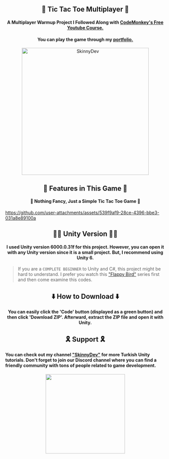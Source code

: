 <h2 align="center">🐾 Tic Tac Toe Multiplayer 🐾</h2>
<h4 align="center">A Multiplayer Warmup Project I Followed Along with <a href="https://youtu.be/YmUnXsOp_t0?si=01k2N1zmXjYhHk7q">CodeMonkey's Free Youtube Course.</a></h4>
<h4 align="center">You can play the game through my <a href="https://ttayfunylmz.itch.io/tic-tac-toe-multiplayer">portfolio.</a></h4>

<div align="center">
  <img src="https://github.com/user-attachments/assets/da7e7ea2-2e54-4d3c-9345-1ad86e6c1d4f" width="400" alt="SkinnyDev">
</div>

<h2 align="center">🐧 Features in This Game 🐧</h2>
<h4 align="center">🌂 Nothing Fancy, Just a Simple Tic Tac Toe Game 🌂</h4>

https://github.com/user-attachments/assets/539f9af9-28ce-4396-bbe3-031a8e89100a

<h2 align="center">👨‍💻 Unity Version 👨‍💻</h2>
<h4 align="center">I used Unity version <b>6000.0.31f</b> for this project. However, you can open it with any Unity version since it is a small project. But, I recommend using Unity 6.</h4>

> If you are a `COMPLETE BEGINNER` to Unity and C#, this project might be hard to understand. I prefer you watch this <a href="https://www.youtube.com/watch?v=R6oUq_Tr04g&list=PLWcP9q-zO2JqoH-_O8v4huhQYjA0oYIPa">"Flappy Bird"</a> series first and then come examine this codes.

<h2 align="center">⬇️ How to Download ⬇️</h2>

<h4 align="center">You can easily click the 'Code' button (displayed as a green button) and then click 'Download ZIP'. Afterward, extract the ZIP file and open it with Unity.</h4>

<h2 align="center">🎗️ Support 🎗️</h2>
<h4>You can check out my channel <a href="https://www.youtube.com/@skinnydev" target="_blank">"SkinnyDev"</a>  for more Turkish Unity tutorials. Don't forget to join our Discord channel where you can find a friendly community with tons of people related to game development.</h4>
<div align="center">
  <a href="https://discord.gg/WMaqkSUHaU">
  	<img src="https://www.freepnglogos.com/uploads/discord-logo-png/discord-branding-2.png" width="250">
  </a>
</div>
